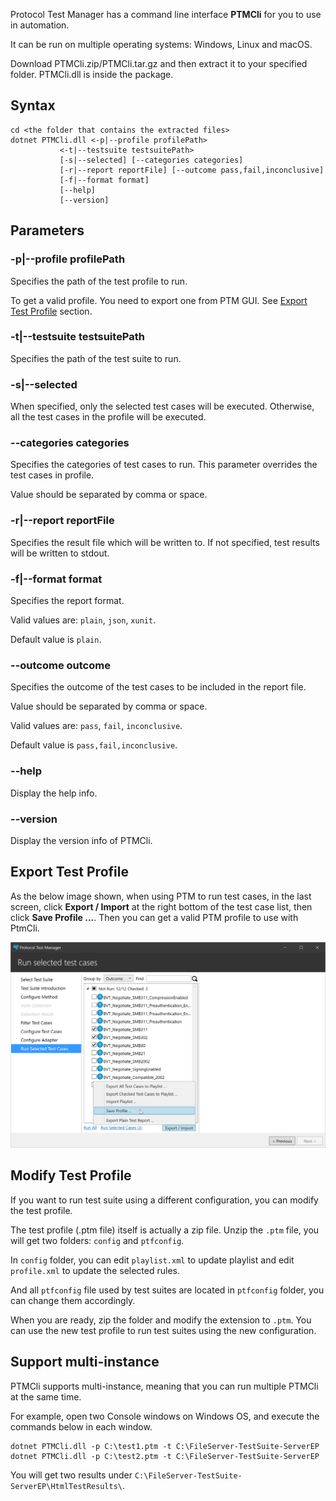 Protocol Test Manager has a command line interface **PTMCli** for you to use in automation.

It can be run on multiple operating systems: Windows, Linux and macOS.

Download PTMCli.zip/PTMCli.tar.gz and then extract it to your specified folder.
PTMCli.dll is inside the package.

## Syntax

```
cd <the folder that contains the extracted files>
dotnet PTMCli.dll <-p|--profile profilePath>
           <-t|--testsuite testsuitePath>
           [-s|--selected] [--categories categories]
           [-r|--report reportFile] [--outcome pass,fail,inconclusive]
           [-f|--format format]
           [--help]
           [--version]
```

## Parameters

### -p|--profile profilePath

Specifies the path of the test profile to run.

To get a valid profile. You need to export one from PTM GUI. See [Export Test Profile](#export-test-profile) section.

### -t|--testsuite testsuitePath

Specifies the path of the test suite to run.

### -s|--selected

When specified, only the selected test cases will be executed. Otherwise, all the test cases in the profile will be executed.

### --categories categories

Specifies the categories of test cases to run. This parameter overrides the test cases in profile.

Value should be separated by comma or space.

### -r|--report reportFile

Specifies the result file which will be written to. If not specified, test results will be written to stdout.

### -f|--format format

Specifies the report format.

Valid values are: `plain`, `json`, `xunit`.

Default value is `plain`.

### --outcome outcome

Specifies the outcome of the test cases to be included in the report file.

Value should be separated by comma or space.

Valid values are: `pass`, `fail`, `inconclusive`.

Default value is `pass,fail,inconclusive`.

### --help

Display the help info.

### --version

Display the version info of PTMCli.

## Export Test Profile

As the below image shown, when using PTM to run test cases, in the last screen, click **Export / Import** at the right bottom of the test case list, then click **Save Profile ...**. Then you can get a valid PTM profile to use with PtmCli.

![Save a profile in PTM](./images/save-profile.png)

## Modify Test Profile

If you want to run test suite using a different configuration, you can modify the test profile.

The test profile (.ptm file) itself is actually a zip file. Unzip the `.ptm` file, you will get two folders: `config` and `ptfconfig`.

In `config` folder, you can edit `playlist.xml` to update playlist and edit `profile.xml` to update the selected rules.

And all `ptfconfig` file used by test suites are located in `ptfconfig` folder, you can change them accordingly.

When you are ready, zip the folder and modify the extension to `.ptm`. You can use the new test profile to run test suites using the new configuration.

## Support multi-instance

PTMCli supports multi-instance, meaning that you can run multiple PTMCli at the same time.

For example, open two Console windows on Windows OS, and execute the commands below in each window.

```
dotnet PTMCli.dll -p C:\test1.ptm -t C:\FileServer-TestSuite-ServerEP
dotnet PTMCli.dll -p C:\test2.ptm -t C:\FileServer-TestSuite-ServerEP
```

You will get two results under `C:\FileServer-TestSuite-ServerEP\HtmlTestResults\`.